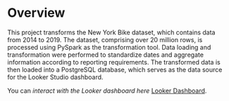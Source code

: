 # Overview
 
This project transforms the New York Bike dataset, which contains data from 2014 to 2019. The dataset, comprising over 20 million rows, is processed using PySpark as the transformation tool. Data loading and transformation were performed to standardize dates and aggregate information according to reporting requirements. The transformed data is then loaded into a PostgreSQL database, which serves as the data source for the Looker Studio dashboard.

You can *interact with the Looker dashboard here* [Looker Dashboard](https://lookerstudio.google.com/reporting/c08950de-a5c3-4c0c-9a3f-e6ea11efc9fa).